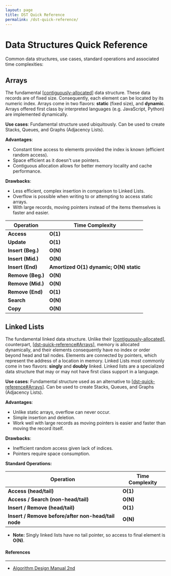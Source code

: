 ```yaml
---
layout: page
title: DST Quick Reference
permalink: /dst-quick-reference/
---
```


# Data Structures Quick Reference

Common data structures, use cases, standard operations and associated time complexities:

## Arrays

The fundamental [[contiguously-allocated]] data structure. These data records
are of fixed size. Consequently, each element can be located by its numeric
index. Arrays come in two flavors: **static** (fixed size), and **dynamic**.
Arrays offered first class by interpreted languages (e.g. JavaScript, Python)
are implemented dynamically.

**Use cases**: Fundamental structure used ubiquitously. Can be used to create
Stacks, Queues, and Graphs (Adjacency Lists).

**Advantages**:
- Constant time access to elements provided the index is known (efficient random
  access).
- Space efficient as it doesn't use pointers.
- Contiguous allocation allows for better memory locality and cache performance.

**Drawbacks**:
- Less efficient, complex insertion in comparison to Linked Lists.
- Overflow is possible when writing to or attempting to access static arrays.
- With large records, moving pointers instead of the items themselves is faster
  and easier.

| **Operation** | **Time Complexity** |
| -------- | -------- |
| **Access** | **O(1)** |
| **Update** | **O(1)** |
| **Insert (Beg.)** | **O(N)** |
| **Insert (Mid.)** | **O(N)** |
| **Insert (End)** | **Amortized O(1) dynamic; O(N) static** |
| **Remove (Beg.)** | **O(N)** |
| **Remove (Mid.)** | **O(N)** |
| **Remove (End)** | **O(1)** |
| **Search** | **O(N)** |
| **Copy** | **O(N)** |

## Linked Lists

The fundamental linked data structure. Unlike their [[contiguously-allocated]],
counterpart, [[dst-quick-reference#Arrays]], memory is allocated dynamically,
and their elements consequently have no index or order beyond head and tail
nodes. Elements are connected by pointers, which represent the address of a
location in memory. Linked Lists most commonly come in two flavors: **singly**
and **doubly** linked. Linked lists are a specialized data structure that may or
may not have first class support in a language.

**Use cases**: Fundamental structure used as an alternative to
 [[dst-quick-reference#Arrays]]. Can be used to create Stacks, Queues, and
 Graphs (Adjacency Lists).

 **Advantages**:
- Unlike static arrays, overflow can never occur.
- Simple insertion and deletion.
- Work well with large records as moving pointers is easier and faster than
  moving the record itself.

**Drawbacks**:
- Inefficient random access given lack of indices.
- Pointers require space consumption.

**Standard Operations:**

| **Operation** | **Time Complexity** |
| -------- | -------- |
| **Access (head/tail)** | **O(1)** |
| **Access / Search (non-head/tail)** | **O(N)** |
| **Insert / Remove (head/tail)** | **O(1)** |
| **Insert / Remove before/after non-head/tail node** | **O(N)** |

- **Note:** Singly linked lists have no tail pointer, so access to final element is **O(N)**.

#### References
---
- [Algorithm Design Manual 2nd](https://www.amazon.com/Algorithm-Design-Manual-Steven-Skiena/dp/1849967202)

[//begin]: # "Autogenerated link references for markdown compatibility"
[contiguously-allocated]: contiguously-allocated "Contiguous Structures"
[dst-quick-reference#Arrays]: dst-quick-reference "DST Quick Reference"
[//end]: # "Autogenerated link references"